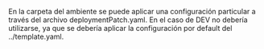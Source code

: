 En la carpeta del ambiente se puede aplicar una configuración particular a través del archivo deploymentPatch.yaml.
En el caso de DEV no debería utilizarse, ya que se debería aplicar la configuración por default del ../template.yaml.